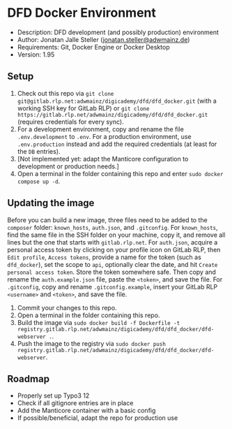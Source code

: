 # DFD Docker Environment

- Description: DFD development (and possibly production) environment
- Author: Jonatan Jalle Steller (jonatan.steller@adwmainz.de)
- Requirements: Git, Docker Engine or Docker Desktop
- Version: 1.95

## Setup

1. Check out this repo via `git clone git@gitlab.rlp.net:adwmainz/digicademy/dfd/dfd_docker.git` (with a working SSH key for GitLab RLP) or `git clone https://gitlab.rlp.net/adwmainz/digicademy/dfd/dfd_docker.git` (requires credentials for every sync).
2. For a development environment, copy and rename the file `.env.development` to `.env`. For a production environment, use `.env.production` instead and add the required credentials (at least for the `DB` entries).
3. [Not implemented yet: adapt the Manticore configuration to development or production needs.]
4. Open a terminal in the folder containing this repo and enter `sudo docker compose up -d`.

## Updating the image

Before you can build a new image, three files need to be added to the `composer` folder: `known_hosts`, `auth.json`, and `.gitconfig`. For `known_hosts`, find the same file in the SSH folder on your machine, copy it, and remove all lines but the one that starts with `gitlab.rlp.net`. For `auth.json`, acquire a personal access token by clicking on your profile icon on GitLab RLP, then `Edit profile`, `Access tokens`, provide a name for the token (such as `dfd_docker`), set the scope to `api`, optionally clear the date, and hit `Create personal access token`. Store the token somewhere safe. Then copy and rename the `auth.example.json` file, paste the `<token>`, and save the file. For `.gitconfig`, copy and rename `.gitconfig.example`, insert your GitLab RLP `<username>` and `<token>`, and save the file.

1. Commit your changes to this repo.
2. Open a terminal in the folder containing this repo.
3. Build the image via `sudo docker build -f Dockerfile -t registry.gitlab.rlp.net/adwmainz/digicademy/dfd/dfd_docker/dfd-webserver .`.
4. Push the image to the registry via `sudo docker push registry.gitlab.rlp.net/adwmainz/digicademy/dfd/dfd_docker/dfd-webserver`.

## Roadmap

- Properly set up Typo3 12
- Check if all gitignore entries are in place
- Add the Manticore container with a basic config
- If possible/beneficial, adapt the repo for production use
